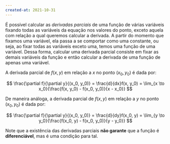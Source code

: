 ```yaml
---
created-at: 2021-10-31
---
```

É possível calcular as *derivadas parciais* de uma função de várias variáveis fixando todas as variáveis da equação nos valores do ponto, exceto aquela com relação a qual queremos calcular a derivada. A partir do momento que fixamos uma variável, ela passa a se comportar como uma constante, ou seja, ao fixar todas as variáveis exceto uma, temos uma função de uma variável.
Dessa forma, calcular uma derivada parcial consiste em fixar as demais variáveis da função e então calcular a derivada de uma função de apenas uma variável.

A derivada parcial de $f(x,y)$ em relação a $x$ no ponto $(x_0, y_0)$ é dada por:

$$
  \frac{\partial f}{\partial y}{(x_0, y_0)} = \frac{d}{dx}f(x, y_0) = \lim_{x \to x_0}{\frac{f(x, y_0) - f(x_0, y_0)}{x - x_0}}
$$

De maneira análoga, a derivada parcial de $f(x,y)$ em relação a $y$ no ponto $(x_0, y_0)$ é dada por:

$$
  \frac{\partial f}{\partial y}{(x_0, y_0)} = \frac{d}{dy}f(x_0, y) = \lim_{y \to y_0}{\frac{f(x_0, y) - f(x_0, y_0)}{y - y_0}}
$$

Note que a existência das derivadas parciais **não garante** que a função é **diferenciável**, mas é uma condição para tal.
